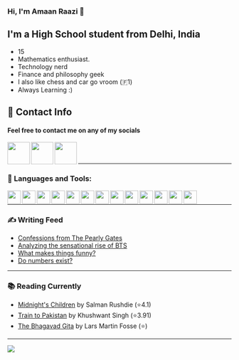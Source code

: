 ### Hi, I'm Amaan Raazi 👋 



## I'm a High School student from Delhi, India

- 15
- Mathematics enthusiast.
- Technology nerd
- Finance and philosophy geek
- I also like chess and car go vroom (🇫1️)
- Always Learning :)


## 📝 Contact Info

#### Feel free to contact me on any of my socials
[<img align="left"  width="50px" height="50px" src="https://cdn.jsdelivr.net/npm/simple-icons@v3/icons/medium.svg" />][essays]
[<img align="left"  width="50px" height="50px" src="https://cdn.jsdelivr.net/npm/simple-icons@v3/icons/instagram.svg" />][instagram]
[<img align="left"  width="50px" height="50px" src="https://cdn.jsdelivr.net/npm/simple-icons@v3/icons/gmail.svg" />][email]
<br>
<br>

---
### 🔨 Languages and Tools:
<img align="left"  width="30px" src="https://cdn.jsdelivr.net/npm/simple-icons@v3/icons/notion.svg" />
<img align="left"  width="30px" src="https://cdn.jsdelivr.net/npm/simple-icons@v3/icons/windows.svg" />
<img align="left"  width="30px" src="https://cdn.jsdelivr.net/npm/simple-icons@v3/icons/linux.svg" />
<img align="left"  width="30px" src="https://cdn.jsdelivr.net/npm/simple-icons@v3/icons/android.svg" />
<img align="left"  width="30px" src="https://cdn.jsdelivr.net/npm/simple-icons@v3/icons/html5.svg" />
<img align="left"  width="30px" src="https://cdn.jsdelivr.net/npm/simple-icons@v3/icons/css3.svg" />
<img align="left"  width="30px" src="https://cdn.jsdelivr.net/npm/simple-icons@v3/icons/javascript.svg" />
<img align="left"  width="30px" src="https://cdn.jsdelivr.net/npm/simple-icons@v3/icons/python.svg" />
<img align="left"  width="30px" src="https://cdn.jsdelivr.net/npm/simple-icons@v3/icons/jupyter.svg" />
<img align="left"  width="30px" src="https://cdn.jsdelivr.net/npm/simple-icons@v3/icons/git.svg" />
<img align="left"  width="30px" src="https://cdn.jsdelivr.net/npm/simple-icons@v3/icons/github.svg" />
<img align="left"  width="30px" src="https://cdn.jsdelivr.net/npm/simple-icons@v3/icons/jetbrains.svg" />
<img align="left"  width="30px" src="https://cdn.jsdelivr.net/npm/simple-icons@v3/icons/pycharm.svg" />
<br>

---

### ✍ Writing Feed
<!-- MEDIUM-LIST:START -->
- [Confessions from The Pearly Gates](https://amaanraazi.medium.com/confessions-from-the-pearly-gates-a2abc84fa678?source=rss-74ba5cbcf80a------2)
- [Analyzing the sensational rise of BTS](https://amaanraazi.medium.com/analyzing-the-sensational-rise-of-bts-b5092ca0d47f?source=rss-74ba5cbcf80a------2)
- [What makes things funny?](https://amaanraazi.medium.com/what-makes-things-funny-12702cfe194e?source=rss-74ba5cbcf80a------2)
- [Do numbers exist?](https://amaanraazi.medium.com/do-numbers-exist-2bf013c3571c?source=rss-74ba5cbcf80a------2)
<!-- MEDIUM-LIST:END -->

---
### 📚 Reading Currently
<!-- GOODREADS-LIST:START -->
- [Midnight&apos;s Children](https://www.goodreads.com/review/show/4022114749?utm_medium=api&utm_source=rss) by Salman Rushdie (⭐️4.1)
- [Train to Pakistan](https://www.goodreads.com/review/show/3953505621?utm_medium=api&utm_source=rss) by Khushwant Singh (⭐️3.91)
- [The Bhagavad Gita](https://www.goodreads.com/review/show/3953503409?utm_medium=api&utm_source=rss) by Lars Martin Fosse (⭐️)
<!-- GOODREADS-LIST:END -->
----

<a href="https://github.com/amr-raazi">
<img src="https://github-readme-stats.vercel.app/api?username=amr-raazi&show_icons=true&hide_border=true&theme=onedark" />
</a>

[email]: mailto:info@amaanraazi.com
[essays]: https://medium.com/@amaanraazi
[instagram]: https://www.instagram.com/amr_raazi/
